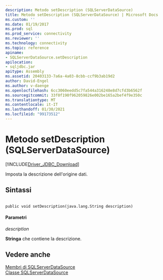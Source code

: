 ```yaml
---
description: Metodo setDescription (SQLServerDataSource)
title: Metodo setDescription (SQLServerDataSource) | Microsoft Docs
ms.custom: ''
ms.date: 01/19/2017
ms.prod: sql
ms.prod_service: connectivity
ms.reviewer: ''
ms.technology: connectivity
ms.topic: reference
apiname:
- SQLServerDataSource.setDescription
apilocation:
- sqljdbc.jar
apitype: Assembly
ms.assetid: 20403133-7a6a-4a03-8cbb-ccf9b3ab19d2
author: David-Engel
ms.author: v-daenge
ms.openlocfilehash: 6cc3060eedd5c7fa544a316248e8d7cfd3b6562f
ms.sourcegitcommit: 33f0f190f962059826e002be165a2bef4f9e350c
ms.translationtype: MT
ms.contentlocale: it-IT
ms.lasthandoff: 01/30/2021
ms.locfileid: "99173512"
---
```

# <a name="setdescription-method-sqlserverdatasource"></a>Metodo setDescription (SQLServerDataSource)
[!INCLUDE[Driver_JDBC_Download](../../../includes/driver_jdbc_download.md)]

  Imposta la descrizione dell'origine dati.  
  
## <a name="syntax"></a>Sintassi  
  
```  
  
public void setDescription(java.lang.String description)  
```  
  
#### <a name="parameters"></a>Parametri  
 *description*  
  
 **Stringa** che contiene la descrizione.  
  
## <a name="see-also"></a>Vedere anche  
 [Membri di SQLServerDataSource](../../../connect/jdbc/reference/sqlserverdatasource-members.md)   
 [Classe SQLServerDataSource](../../../connect/jdbc/reference/sqlserverdatasource-class.md)  
  
  
